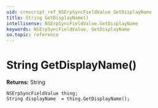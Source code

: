 ```yaml
---
uid: crmscript_ref_NSErpSyncFieldValue_GetDisplayName
title: String GetDisplayName()
intellisense: NSErpSyncFieldValue.GetDisplayName
keywords: NSErpSyncFieldValue, GetDisplayName
so.topic: reference
---
```


# String GetDisplayName()

**Returns:** String

```crmscript
NSErpSyncFieldValue thing;
String displayName  = thing.GetDisplayName();
```

